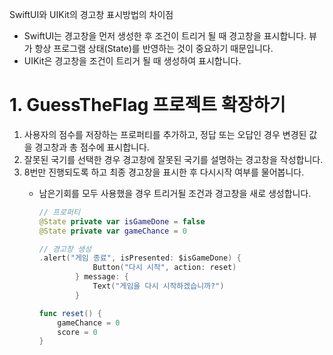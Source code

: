 ﻿
SwiftUI와 UIKit의 경고창 표시방법의 차이점

-   SwiftUI는 경고창을 먼저 생성한 후 조건이 트리거 될 때 경고창을 표시합니다. 뷰가 항상 프로그램 상태(State)를 반영하는 것이 중요하기 때문입니다.
-   UIKit은 경고창을 조건이 트리거 될 때 생성하여 표시합니다.

# 1. GuessTheFlag 프로젝트 확장하기

1.  사용자의 점수를 저장하는 프로퍼티를 추가하고, 정답 또는 오답인 경우 변경된 값을 경고창과 총 점수에 표시합니다.
2.  잘못된 국기를 선택한 경우 경고창에 잘못된 국기를 설명하는 경고창을 작성합니다.
3.  8번만 진행되도록 하고 최종 경고창을 표시한 후 다시시작 여부를 물어봅니다.
    -   남은기회를 모두 사용했을 경우 트리거될 조건과 경고창을 새로 생성합니다.
        
        ```swift
        // 프로퍼티
        @State private var isGameDone = false
        @State private var gameChance = 0
        
        // 경고창 생성
        .alert("게임 종료", isPresented: $isGameDone) {
                    Button("다시 시작", action: reset)
                } message: {
                    Text("게임을 다시 시작하겠습니까?")
                }
        
        func reset() {
            gameChance = 0
            score = 0
        }
        
        ```
